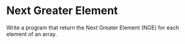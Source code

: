 # Next Greater Element
Write a program that return the Next Greater Element (NGE) for each element of an array.
